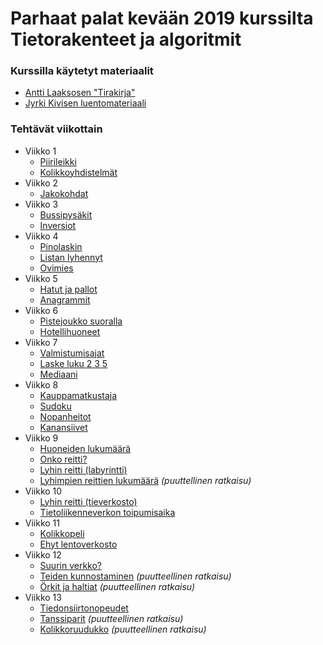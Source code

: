 # Parhaat palat kevään 2019 kurssilta Tietorakenteet ja algoritmit

### Kurssilla käytetyt materiaalit
* [Antti Laaksosen "Tirakirja"](https://github.com/ellikiiski/Tira-lempparit-2019/blob/master/KURSSIMATERIAALI/tirakirja.pdf)
* [Jyrki Kivisen luentomateriaali](https://github.com/ellikiiski/Tira-lempparit-2019/blob/master/KURSSIMATERIAALI/tira-luentomat.pdf)

### Tehtävät viikottain
* Viikko 1
  * [Piirileikki](https://github.com/ellikiiski/Tira-lempparit-2019/tree/master/TEHTAVAT/Piirileikki)
  * [Kolikkoyhdistelmät](https://github.com/ellikiiski/Tira-lempparit-2019/tree/master/TEHTAVAT/Kolikkoyhdistelmat)
* Viikko 2
  * [Jakokohdat](https://github.com/ellikiiski/Tira-lempparit-2019/tree/master/TEHTAVAT/Jakokohdat)
* Viikko 3
  * [Bussipysäkit](https://github.com/ellikiiski/Tira-lempparit-2019/tree/master/TEHTAVAT/Bussipysakit)
  * [Inversiot](https://github.com/ellikiiski/Tira-lempparit-2019/tree/master/TEHTAVAT/Inversiot)
* Viikko 4
  * [Pinolaskin](https://github.com/ellikiiski/Tira-lempparit-2019/tree/master/TEHTAVAT/Pinolaskin)
  * [Listan lyhennyt](https://github.com/ellikiiski/Tira-lempparit-2019/tree/master/TEHTAVAT/ListanLyhennys)
  * [Ovimies](https://github.com/ellikiiski/Tira-lempparit-2019/tree/master/TEHTAVAT/Ovimies)
* Viikko 5
  * [Hatut ja pallot](https://github.com/ellikiiski/Tira-lempparit-2019/tree/master/TEHTAVAT/HatutJaPallot)
  * [Anagrammit](https://github.com/ellikiiski/Tira-lempparit-2019/tree/master/TEHTAVAT/Anagrammit)
* Viikko 6
  * [Pistejoukko suoralla](https://github.com/ellikiiski/Tira-lempparit-2019/tree/master/TEHTAVAT/PistejoukkoSuoralla)
  * [Hotellihuoneet](https://github.com/ellikiiski/Tira-lempparit-2019/tree/master/TEHTAVAT/Hotellihuoneet)
* Viikko 7
  * [Valmistumisajat](https://github.com/ellikiiski/Tira-lempparit-2019/tree/master/TEHTAVAT/Valmistumisajat)
  * [Laske luku 2 3 5](https://github.com/ellikiiski/Tira-lempparit-2019/tree/master/TEHTAVAT/LaskeLuku235)
  * [Mediaani](https://github.com/ellikiiski/Tira-lempparit-2019/tree/master/TEHTAVAT/Mediaani)
* Viikko 8
  * [Kauppamatkustaja](https://github.com/ellikiiski/Tira-lempparit-2019/tree/master/TEHTAVAT/Kauppamatkustaja)
  * [Sudoku](https://github.com/ellikiiski/Tira-lempparit-2019/tree/master/TEHTAVAT/Sudoku)
  * [Nopanheitot](https://github.com/ellikiiski/Tira-lempparit-2019/tree/master/TEHTAVAT/Nopanheitot)
  * [Kanansiivet](https://github.com/ellikiiski/Tira-lempparit-2019/tree/master/TEHTAVAT/Kanansiivet)
* Viikko 9
  * [Huoneiden lukumäärä](https://github.com/ellikiiski/Tira-lempparit-2019/tree/master/TEHTAVAT/HuoneidenLukumaara)
  * [Onko reitti?](https://github.com/ellikiiski/Tira-lempparit-2019/tree/master/TEHTAVAT/OnkoReitti)
  * [Lyhin reitti (labyrintti)](https://github.com/ellikiiski/Tira-lempparit-2019/tree/master/TEHTAVAT/LyhinReittiLabyrintti)
  * [Lyhimpien reittien lukumäärä](https://github.com/ellikiiski/Tira-lempparit-2019/tree/master/TEHTAVAT/KuinkaMontaLyhintaReittia) <em>(puuttellinen ratkaisu)</em>
* Viikko 10
  * [Lyhin reitti (tieverkosto)](https://github.com/ellikiiski/Tira-lempparit-2019/tree/master/TEHTAVAT/LyhinReittiTieverkosto)
  * [Tietoliikenneverkon toipumisaika](https://github.com/ellikiiski/Tira-lempparit-2019/tree/master/TEHTAVAT/LyhinReittiTieverkosto)
* Viikko 11
  * [Kolikkopeli](https://github.com/ellikiiski/Tira-lempparit-2019/tree/master/TEHTAVAT/Kolikkopeli)
  * [Ehyt lentoverkosto](https://github.com/ellikiiski/Tira-lempparit-2019/tree/master/TEHTAVAT/EhytLentoverkosto)
* Viikko 12
  * [Suurin verkko?](https://github.com/ellikiiski/Tira-lempparit-2019/tree/master/TEHTAVAT/SuurinVerkko)
  * [Teiden kunnostaminen](https://github.com/ellikiiski/Tira-lempparit-2019/tree/master/TEHTAVAT/TeidenKunnostus) <em>(puutteellinen ratkaisu)</em>
  * [Örkit ja haltiat](https://github.com/ellikiiski/Tira-lempparit-2019/tree/master/TEHTAVAT/OrkitJaHaltiat) <em>(puutteellinen ratkaisu)</em>
* Viikko 13
  * [Tiedonsiirtonopeudet](https://github.com/ellikiiski/Tira-lempparit-2019/tree/master/TEHTAVAT/Tiedonsiirtonopeudet)
  * [Tanssiparit](https://github.com/ellikiiski/Tira-lempparit-2019/tree/master/TEHTAVAT/Tanssiparit) <em>(puutteellinen ratkaisu)</em>
  * [Kolikkoruudukko](https://github.com/ellikiiski/Tira-lempparit-2019/tree/master/TEHTAVAT/Kolikkoruudukko) <em>(puutteellinen ratkaisu)</em>
